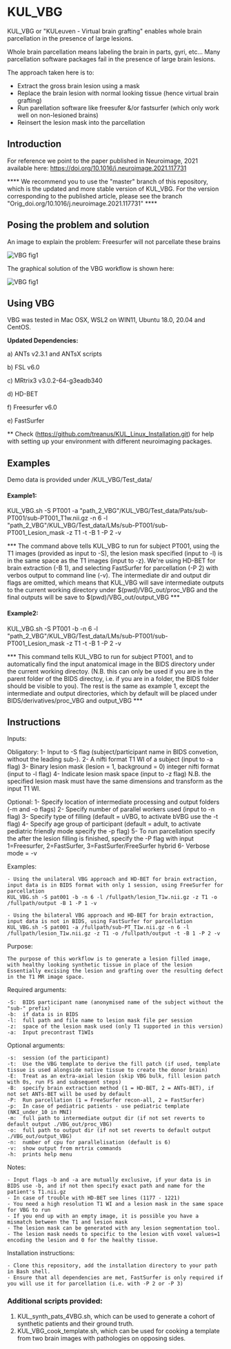 # KUL_VBG

KUL_VBG or "KULeuven - Virtual brain grafting" enables whole brain parcellation in the presence of large lesions.

Whole brain parcellation means labeling the brain in parts, gyri, etc...
Many parcellation software packages fail in the presence of large brain lesions.

The approach taken here is to:

- Extract the gross brain lesion using a mask
- Replace the brain lesion with normal looking tissue (hence virtual brain grafting)
- Run parellation software like freesufer &/or fastsurfer (which only work well on non-lesioned brains)
- Reinsert the lesion mask into the parcellation 

## Introduction 

For reference we point to the paper published in Neuroimage, 2021 available here: https://doi.org/10.1016/j.neuroimage.2021.117731

**** We recommend you to use the "master" branch of this repository, which is the updated and more stable version of KUL_VBG. For the version corresponding to the published article, please see the branch "Orig_doi.org/10.1016/j.neuroimage.2021.117731" ****

## Posing the problem and solution

An image to explain the problem: Freesurfer will not parcellate these brains

![VBG fig1](figs4readme/fig1.jpg)

The graphical solution of the VBG workflow is shown here:

![VBG fig1](figs4readme/fig2.jpg)


## Using VBG

VBG was tested in Mac OSX, WSL2 on WIN11, Ubuntu 18.0, 20.04 and CentOS. 

**Updated Dependencies:**

a) ANTs v2.3.1 and ANTsX scripts

b) FSL v6.0

c) MRtrix3 v3.0.2-64-g3eadb340

d) HD-BET

f) Freesurfer v6.0

e) FastSurfer

** Check (https://github.com/treanus/KUL_Linux_Installation.git) for help with setting up your environment with different neuroimaging packages.

## Examples

Demo data is provided under /KUL_VBG/Test_data/

#### Example1:
KUL_VBG.sh -S PT001 -a "path_2_VBG"/KUL_VBG/Test_data/Pats/sub-PT001/sub-PT001_T1w.nii.gz -n 6 -l "path_2_VBG"/KUL_VBG/Test_data/LMs/sub-PT001/sub-PT001_Lesion_mask -z T1 -t -B 1 -P 2 -v

*** The command above tells KUL_VBG to run for subject PT001, using the T1 images (provided as input to -S), the lesion mask specified (input to -l) is in the same space as the T1 images (input to -z). We're using HD-BET for brain extraction (-B 1), and selecting FastSurfer for parcellation (-P 2) with verbos output to command line (-v). The intermediate dir and output dir flags are omitted, which means that KUL_VBG will save intermediate outputs to the current working directory under $(pwd)/VBG_out/proc_VBG and the final outputs will be save to $(pwd)/VBG_out/output_VBG ***

#### Example2:
KUL_VBG.sh -S PT001 -b -n 6 -l "path_2_VBG"/KUL_VBG/Test_data/LMs/sub-PT001/sub-PT001_Lesion_mask -z T1 -t -B 1 -P 2 -v

*** This command tells KUL_VBG to run for subject PT001, and to automatically find the input anatomical image in the BIDS directory under the current working directoy. (N.B. this can only be used if you are in the parent folder of the BIDS directoy, i.e. if you are in a folder, the BIDS folder should be visible to you). The rest is the same as example 1, except the intermediate and output directories, which by default will be placed under BIDS/derivatives/proc_VBG and output_VBG ***

## Instructions

Inputs:

Obligatory: 
1- Input to -S flag (subject/participant name in BIDS convetion, without the leading sub-). 
2- A nifti format T1 WI of a subject (input to -a flag)
3- Binary lesion mask (lesion = 1, background = 0) integer nifti format (input to -l flag)
4- Indicate lesion mask space (input to -z flag) N.B. the specified lesion mask must have the same dimensions and transform as the input T1 WI.

Optional:
1- Specify location of intermediate processing and output folders (-m and -o flags)
2- Specify number of parallel workers used (input to -n flag)
3- Specify type of filling (default = uVBG, to activate bVBG use the -t flag)
4- Specify age group of participant (default = adult, to activate pediatric friendly mode specify the -p flag)
5- To run parcellation specify the after the lesion filling is finished, specify the -P flag with input 1=Freesurfer, 2=FastSurfer, 3=FastSurfer/FreeSurfer hybrid
6- Verbose mode = -v

Examples:

    - Using the unilateral VBG approach and HD-BET for brain extraction, input data is in BIDS format with only 1 session, using FreeSurfer for parcellation
    KUL_VBG.sh -S pat001 -b -n 6 -l /fullpath/lesion_T1w.nii.gz -z T1 -o /fullpath/output -B 1 -P 1 -v
    
    - Using the bilateral VBG approach and HD-BET for brain extraction, input data is not in BIDS, using FastSurfer for parcellation
    KUL_VBG.sh -S pat001 -a /fullpath/sub-PT_T1w.nii.gz -n 6 -l /fullpath/lesion_T1w.nii.gz -z T1 -o /fullpath/output -t -B 1 -P 2 -v
	

Purpose:

    The purpose of this workflow is to generate a lesion filled image, with healthy looking synthetic tissue in place of the lesion
    Essentially excising the lesion and grafting over the resulting defect in the T1 MR image space.
    

Required arguments:

    -S:  BIDS participant name (anonymised name of the subject without the "sub-" prefix)
    -b:  if data is in BIDS
    -l:  full path and file name to lesion mask file per session
    -z:  space of the lesion mask used (only T1 supported in this version)
    -a:  Input precontrast T1WIs

Optional arguments:

    -s:  session (of the participant)
    -t:  Use the VBG template to derive the fill patch (if used, template tissue is used alongside native tissue to create the donor brain)
    -E:  Treat as an extra-axial lesion (skip VBG bulk, fill lesion patch with 0s, run FS and subsequent steps)
    -B:  specify brain extraction method (1 = HD-BET, 2 = ANTs-BET), if not set ANTs-BET will be used by default
    -P:  Run parcellation (1 = FreeSurfer recon-all, 2 = FastSurfer)
    -p:  In case of pediatric patients - use pediatric template (NKI_under_10 in MNI)
    -m:  full path to intermediate output dir (if not set reverts to default output ./VBG_out/proc_VBG)
    -o:  full path to output dir (if not set reverts to default output ./VBG_out/output_VBG)
    -n:  number of cpu for parallelisation (default is 6)
    -v:  show output from mrtrix commands
    -h:  prints help menu

Notes: 

    - Input flags -b and -a are mutually exclusive, if your data is in BIDS use -b, and if not then specify exact path and name for the patient's T1.nii.gz 
    - In case of trouble with HD-BET see lines (1177 - 1221)
    - You need a high resolution T1 WI and a lesion mask in the same space for VBG to run
    - If you end up with an empty image, it is possible you have a mismatch between the T1 and lesion mask
    - The lesion mask can be generated with any lesion segmentation tool.
    - The lesion mask needs to specific to the lesion with voxel values=1 encoding the lesion and 0 for the healthy tissue.

Installation instructions:

    - Clone this repository, add the installation directory to your path in Bash shell.
    - Ensure that all dependencies are met, FastSurfer is only required if you will use it for parcellation (i.e. with -P 2 or -P 3)


### Additional scripts provided:
1) KUL_synth_pats_4VBG.sh, which can be used to generate a cohort of synthetic patients and their ground truth.
2) KUL_VBG_cook_template.sh, which can be used for cooking a template from two brain images with pathologies on opposing sides.
